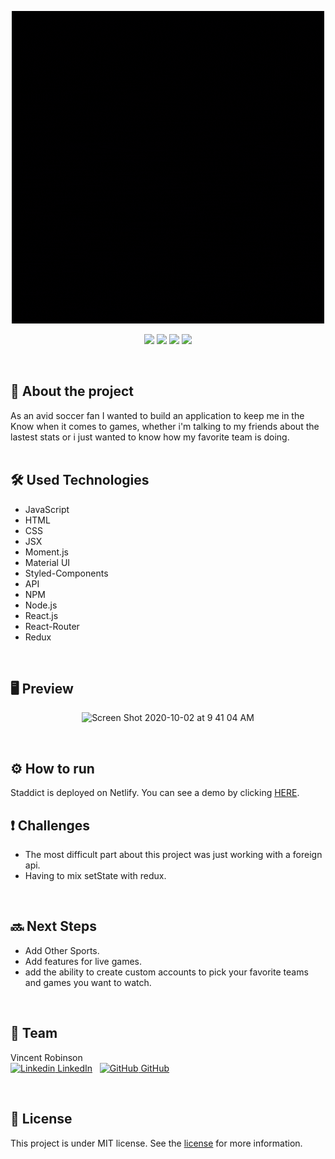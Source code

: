 <p align="center">
<img  alt="Screen Shot 2020-10-02 at 9 41 04 AM" src="/public/img/STADDICT.gif"></p>
<p align="center">
<img src="https://img.shields.io/github/issues/Varobinson/staddict"> <img src="https://img.shields.io/github/forks/Varobinson/staddict"> <img src="https://img.shields.io/github/stars/Varobinson/staddict"> <img src="https://img.shields.io/github/license/Varobinson/staddict"></p>

<br>


## :book: About the project
As an avid soccer fan I wanted to build an application to keep me in the Know when it comes to games, whether i'm talking to my friends about the lastest stats or i just wanted to know how my favorite team is doing.   
<br>


## :hammer_and_wrench: Used Technologies 
* JavaScript
* HTML
* CSS
* JSX
* Moment.js
* Material UI
* Styled-Components
* API
* NPM
* Node.js
* React.js
* React-Router
* Redux
<br>


## 🖥 Preview
<p align="center">
<img  alt="Screen Shot 2020-10-02 at 9 41 04 AM" src="/public/img/staddict-demo.gif"></p>
<p align="center">
<br>


## ⚙ How to run 
Staddict is deployed on Netlify. You can see a demo by clicking [HERE](https://staddict.netlify.app/).
<br>

## :heavy_exclamation_mark: Challenges
* The most difficult part about this project was just working with a foreign api.
* Having to mix setState with redux.
<br>


## :soon: Next Steps
<!-- * ~~Give the user the ability to upload their own profile photo.~~:white_check_mark: -->
* Add Other Sports.
* Add features for live games.
* add the ability to create custom accounts to pick your favorite teams and games you want to watch.
<br>


## :busts_in_silhouette: Team

Vincent Robinson <br>
[![Linkedin](https://i.stack.imgur.com/gVE0j.png) LinkedIn](https://www.linkedin.com/in/vincentarobinson/)
&nbsp;
[![GitHub](https://i.stack.imgur.com/tskMh.png) GitHub](https://github.com/Varobinson)</td>

  </tr>
</table>


<br>

## :page_with_curl: License
This project is under MIT license. See the [license](https://opensource.org/licenses/MIT) for more information.
<br /> 

